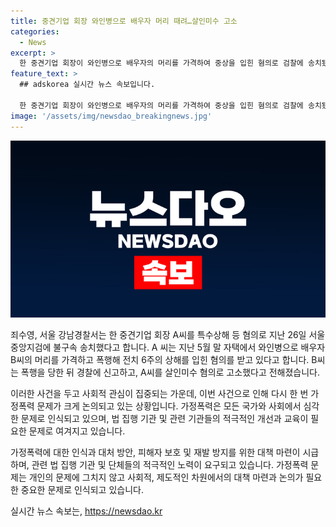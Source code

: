 ```yaml
---
title: 중견기업 회장 와인병으로 배우자 머리 때려…살인미수 고소
categories:
  - News
excerpt: >
  한 중견기업 회장이 와인병으로 배우자의 머리를 가격하여 중상을 입힌 혐의로 검찰에 송치됐다. 경찰에 따르면, 회장은 과거에도 폭행을 당한 적이 있었고, 사건 후에는 살인미수 혐의로 고소당했다. 이에 대한 수사가 진행 중이며, 법원은 구속영장을 받아들이지 않았다고 전해졌다.
feature_text: >
  ## adskorea 실시간 뉴스 속보입니다.

  한 중견기업 회장이 와인병으로 배우자의 머리를 가격하여 중상을 입힌 혐의로 검찰에 송치됐다. 경찰에 따르면, 회장은 과거에도 폭행을 당한 적이 있었고, 사건 후에는 살인미수 혐의로 고소당했다. 이에 대한 수사가 진행 중이며, 법원은 구속영장을 받아들이지 않았다고 전해졌다.
image: '/assets/img/newsdao_breakingnews.jpg'
---
```


<p><img src="/assets/img/newsdao_breakingnews.jpg" alt="adskorea 속보" /></p>

<p>죄수영, 서울 강남경찰서는 한 중견기업 회장 A씨를 특수상해 등 혐의로 지난 26일 서울중앙지검에 불구속 송치했다고 합니다. A 씨는 지난 5월 말 자택에서 와인병으로 배우자 B씨의 머리를 가격하고 폭행해 전치 6주의 상해를 입힌 혐의를 받고 있다고 합니다. B씨는 폭행을 당한 뒤 경찰에 신고하고, A씨를 살인미수 혐의로 고소했다고 전해졌습니다.</p>

<p>이러한 사건을 두고 사회적 관심이 집중되는 가운데, 이번 사건으로 인해 다시 한 번 가정폭력 문제가 크게 논의되고 있는 상황입니다. 가정폭력은 모든 국가와 사회에서 심각한 문제로 인식되고 있으며, 법 집행 기관 및 관련 기관들의 적극적인 개선과 교육이 필요한 문제로 여겨지고 있습니다. </p>

<p>가정폭력에 대한 인식과 대처 방안, 피해자 보호 및 재발 방지를 위한 대책 마련이 시급하며, 관련 법 집행 기관 및 단체들의 적극적인 노력이 요구되고 있습니다. 가정폭력 문제는 개인의 문제에 그치지 않고 사회적, 제도적인 차원에서의 대책 마련과 논의가 필요한 중요한 문제로 인식되고 있습니다.</p>
실시간 뉴스 속보는, <a href="https://newsdao.kr" rel="dofollow">https://newsdao.kr</a>


